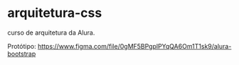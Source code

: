 # arquitetura-css
curso de arquitetura da Alura. 

Protótipo: https://www.figma.com/file/0gMF5BPgplPYqQA6Om1T1sk9/alura-bootstrap
